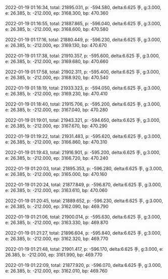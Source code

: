 2022-01-19 01:16:34, total: 21895.031, p: -594.580, delta:6.625 手, g:3.000, e: 26.385, b: -212.000, ep: 3168.300, bp: 470.360

2022-01-19 01:16:55, total: 21887.865, p: -596.040, delta:6.625 手, g:3.000, e: 26.385, b: -212.000, ep: 3168.600, bp: 470.580

2022-01-19 01:17:16, total: 21880.449, p: -596.230, delta:6.625 手, g:3.000, e: 26.385, b: -212.000, ep: 3169.130, bp: 470.670

2022-01-19 01:17:38, total: 21910.357, p: -595.600, delta:6.625 手, g:3.000, e: 26.385, b: -212.000, ep: 3169.680, bp: 470.660

2022-01-19 01:17:58, total: 21902.311, p: -595.400, delta:6.625 手, g:3.000, e: 26.385, b: -212.000, ep: 3168.920, bp: 470.540

2022-01-19 01:18:19, total: 21933.323, p: -594.050, delta:6.625 手, g:3.000, e: 26.385, b: -212.000, ep: 3169.230, bp: 470.410

2022-01-19 01:18:40, total: 21915.706, p: -595.200, delta:6.625 手, g:3.000, e: 26.385, b: -212.000, ep: 3167.040, bp: 470.280

2022-01-19 01:19:01, total: 21943.321, p: -594.650, delta:6.625 手, g:3.000, e: 26.385, b: -212.000, ep: 3167.670, bp: 470.290

2022-01-19 01:19:22, total: 21931.483, p: -595.620, delta:6.625 手, g:3.000, e: 26.385, b: -212.000, ep: 3166.860, bp: 470.310

2022-01-19 01:19:43, total: 21916.901, p: -595.200, delta:6.625 手, g:3.000, e: 26.385, b: -212.000, ep: 3166.720, bp: 470.240

2022-01-19 01:20:03, total: 21895.353, p: -596.280, delta:6.625 手, g:3.000, e: 26.385, b: -212.000, ep: 3165.000, bp: 470.160

2022-01-19 01:20:24, total: 21877.849, p: -596.870, delta:6.625 手, g:3.000, e: 26.385, b: -212.000, ep: 3163.610, bp: 470.060

2022-01-19 01:20:45, total: 21889.652, p: -596.230, delta:6.625 手, g:3.000, e: 26.385, b: -212.000, ep: 3162.090, bp: 469.790

2022-01-19 01:21:06, total: 21900.014, p: -595.630, delta:6.625 手, g:3.000, e: 26.385, b: -212.000, ep: 3163.330, bp: 469.870

2022-01-19 01:21:27, total: 21896.604, p: -595.840, delta:6.625 手, g:3.000, e: 26.385, b: -212.000, ep: 3162.320, bp: 469.770

2022-01-19 01:21:48, total: 21901.417, p: -596.170, delta:6.625 手, g:3.000, e: 26.385, b: -212.000, ep: 3161.990, bp: 469.770

2022-01-19 01:22:09, total: 21877.920, p: -596.070, delta:6.625 手, g:3.000, e: 26.385, b: -212.000, ep: 3162.010, bp: 469.760